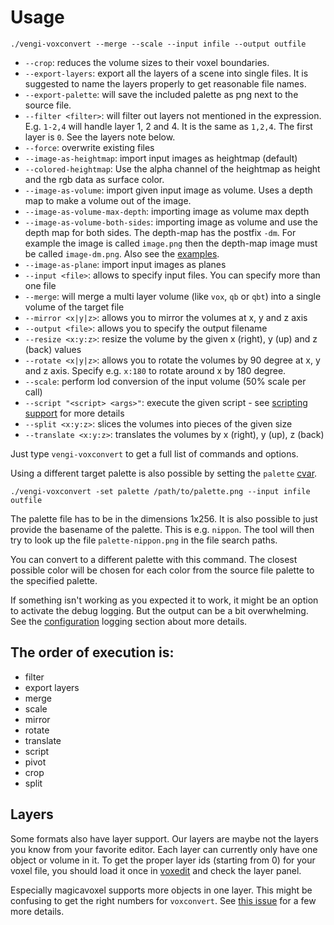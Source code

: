 # Usage

`./vengi-voxconvert --merge --scale --input infile --output outfile`

* `--crop`: reduces the volume sizes to their voxel boundaries.
* `--export-layers`: export all the layers of a scene into single files. It is suggested to name the layers properly to get reasonable file names.
* `--export-palette`: will save the included palette as png next to the source file.
* `--filter <filter>`: will filter out layers not mentioned in the expression. E.g. `1-2,4` will handle layer 1, 2 and 4. It is the same as `1,2,4`. The first layer is `0`. See the layers note below.
* `--force`: overwrite existing files
* `--image-as-heightmap`: import input images as heightmap (default)
* `--colored-heightmap`: Use the alpha channel of the heightmap as height and the rgb data as surface color.
* `--image-as-volume`: import given input image as volume. Uses a depth map to make a volume out of the image.
* `--image-as-volume-max-depth`: importing image as volume max depth
* `--image-as-volume-both-sides`: importing image as volume and use the depth map for both sides. The depth-map has the postfix `-dm`. For example the image is called `image.png` then the depth-map image must be called `image-dm.png`. Also see the [examples](Examples.md).
* `--image-as-plane`: import input images as planes
* `--input <file>`: allows to specify input files. You can specify more than one file
* `--merge`: will merge a multi layer volume (like `vox`, `qb` or `qbt`) into a single volume of the target file
* `--mirror <x|y|z>`: allows you to mirror the volumes at x, y and z axis
* `--output <file>`: allows you to specify the output filename
* `--resize <x:y:z>`: resize the volume by the given x (right), y (up) and z (back) values
* `--rotate <x|y|z>`: allows you to rotate the volumes by 90 degree at x, y and z axis. Specify e.g. `x:180` to rotate around x by 180 degree.
* `--scale`: perform lod conversion of the input volume (50% scale per call)
* `--script "<script> <args>"`: execute the given script - see [scripting support](../LUAScript.md) for more details
* `--split <x:y:z>`: slices the volumes into pieces of the given size
* `--translate <x:y:z>`: translates the volumes by x (right), y (up), z (back)

Just type `vengi-voxconvert` to get a full list of commands and options.

Using a different target palette is also possible by setting the `palette` [cvar](../Configuration.md).

`./vengi-voxconvert -set palette /path/to/palette.png --input infile outfile`

The palette file has to be in the dimensions 1x256. It is also possible to just provide the basename of the palette.
This is e.g. `nippon`. The tool will then try to look up the file `palette-nippon.png` in the file search paths.

You can convert to a different palette with this command. The closest possible color will be chosen for each
color from the source file palette to the specified palette.

If something isn't working as you expected it to work, it might be an option to activate the debug logging. But the output can be a bit overwhelming. See the [configuration](../Configuration.md) logging section about more details.

## The order of execution is:

* filter
* export layers
* merge
* scale
* mirror
* rotate
* translate
* script
* pivot
* crop
* split

## Layers

Some formats also have layer support. Our layers are maybe not the layers you know from your favorite editor. Each layer can currently only have one object or volume in it. To get the proper layer ids (starting from 0) for your voxel file, you should load it once in [voxedit](../voxedit/Index.md) and check the layer panel.

Especially magicavoxel supports more objects in one layer. This might be confusing to get the right numbers for `voxconvert`. See [this issue](https://github.com/mgerhardy/vengi/issues/68) for a few more details.

